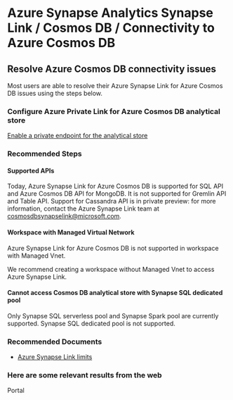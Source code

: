 # Azure Synapse Analytics Synapse Link / Cosmos DB / Connectivity to Azure Cosmos DB

## Resolve Azure Cosmos DB connectivity issues

Most users are able to resolve their Azure Synapse Link for Azure Cosmos DB issues using the steps below.  

### **Configure Azure Private Link for Azure Cosmos DB analytical store**

[Enable a private endpoint for the analytical store](https://learn.microsoft.com/azure/cosmos-db/analytical-store-private-endpoints#enable-a-private-endpoint-for-the-analytical-store)







### **Recommended Steps**  

#### **Supported APIs**  

Today, Azure Synapse Link for Azure Cosmos DB is supported for SQL API and Azure Cosmos DB API for MongoDB. It is not supported for Gremlin API and Table API. Support for Cassandra API is in private preview: for more information, contact the Azure Synapse Link team at cosmosdbsynapselink@microsoft.com.  

#### **Workspace with Managed Virtual Network**   

Azure Synapse Link for Azure Cosmos DB is not supported in workspace with Managed Vnet.   

We recommend creating a workspace without Managed Vnet to access Azure Synapse Link.  

#### **Cannot access Cosmos DB analytical store with Synapse SQL dedicated pool**  

Only Synapse SQL serverless pool and Synapse Spark pool are currently supported. Synapse SQL dedicated pool is not supported.  

### **Recommended Documents**  

* [Azure Synapse Link limits](https://docs.microsoft.com/azure/synapse-analytics/synapse-link/concept-synapse-link-cosmos-db-support)
 



### Here are some relevant results from the web
<azureKB>
    <client>Portal</client>
</azureKB>